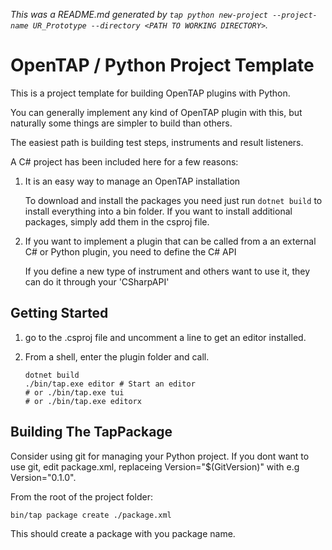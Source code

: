 *This was a README.md generated by `tap python new-project --project-name UR_Prototype --directory <PATH TO WORKING DIRECTORY>`.*
  
# OpenTAP / Python Project Template

This is a project template for building OpenTAP plugins with Python.

You can generally implement any kind of OpenTAP plugin with this, but naturally some things are simpler to build than others.

The easiest path is building test steps, instruments and result listeners.

A C# project has been included here for a few reasons:
1. It is an easy way to manage an OpenTAP installation
    
    To download and install the packages you need just run `dotnet build` to install everything into a bin folder. If you want to install additional packages, simply add them in the csproj file.

2. If you want to implement a plugin that can be called from a an external C# or Python plugin, you need to define the C# API
    
    If you define a new type of instrument and others want to use it, they can do it through your 'CSharpAPI'


## Getting Started
1. go to the .csproj file and uncomment a line to get an editor installed.

2. From a shell, enter the plugin folder and call.

      ```shell
      dotnet build
      ./bin/tap.exe editor # Start an editor
      # or ./bin/tap.exe tui
      # or ./bin/tap.exe editorx
      ```

## Building The TapPackage

Consider using git for managing your Python project. If you dont want to use git, edit package.xml, replaceing Version="$(GitVersion)" with e.g Version="0.1.0". 

From the root of the project folder:

```shell
bin/tap package create ./package.xml
```

This should create a package with you package name.

